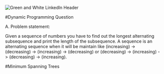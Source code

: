 ![Green and White  LinkedIn Header](https://github.com/user-attachments/assets/d97d34ea-5638-49b6-9d90-876931239c86)

#Dynamic Programming Question

A. Problem statement:

Given a sequence of numbers you have to find out the longest alternating subsequence and print the length of the subsequence. A sequence is an alternating sequence when it will be maintain like (increasing) -> (decreasing) -> (increasing) -> (decreasing) or (decreasing) -> (increasing) -> (decreasing) -> (increasing).


#Minimum Spanning Trees

